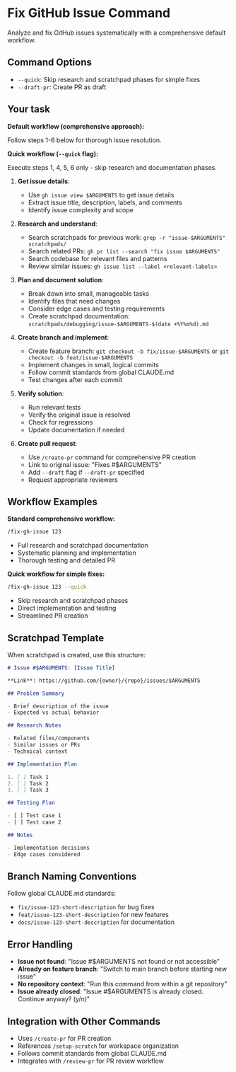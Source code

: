 # Fix GitHub Issue Command

Analyze and fix GitHub issues systematically with a comprehensive default workflow.

## Command Options

- `--quick`: Skip research and scratchpad phases for simple fixes
- `--draft-pr`: Create PR as draft

## Your task

**Default workflow (comprehensive approach):**

Follow steps 1-6 below for thorough issue resolution.

**Quick workflow (`--quick` flag):**

Execute steps 1, 4, 5, 6 only - skip research and documentation phases.

1. **Get issue details**:
   - Use `gh issue view $ARGUMENTS` to get issue details
   - Extract issue title, description, labels, and comments
   - Identify issue complexity and scope

2. **Research and understand**:
   - Search scratchpads for previous work: `grep -r "issue-$ARGUMENTS" scratchpads/`
   - Search related PRs: `gh pr list --search "fix issue $ARGUMENTS"`
   - Search codebase for relevant files and patterns
   - Review similar issues: `gh issue list --label <relevant-labels>`

3. **Plan and document solution**:
   - Break down into small, manageable tasks
   - Identify files that need changes
   - Consider edge cases and testing requirements
   - Create scratchpad documentation: `scratchpads/debugging/issue-$ARGUMENTS-$(date +%Y%m%d).md`

4. **Create branch and implement**:
   - Create feature branch: `git checkout -b fix/issue-$ARGUMENTS` or `git checkout -b feat/issue-$ARGUMENTS`
   - Implement changes in small, logical commits
   - Follow commit standards from global CLAUDE.md
   - Test changes after each commit

5. **Verify solution**:
   - Run relevant tests
   - Verify the original issue is resolved
   - Check for regressions
   - Update documentation if needed

6. **Create pull request**:
   - Use `/create-pr` command for comprehensive PR creation
   - Link to original issue: "Fixes #$ARGUMENTS"
   - Add `--draft` flag if `--draft-pr` specified
   - Request appropriate reviewers

## Workflow Examples

**Standard comprehensive workflow:**

```bash
/fix-gh-issue 123
```

- Full research and scratchpad documentation
- Systematic planning and implementation
- Thorough testing and detailed PR

**Quick workflow for simple fixes:**

```bash
/fix-gh-issue 123 --quick
```

- Skip research and scratchpad phases
- Direct implementation and testing
- Streamlined PR creation

## Scratchpad Template

When scratchpad is created, use this structure:

```markdown
# Issue #$ARGUMENTS: [Issue Title]

**Link**: https://github.com/{owner}/{repo}/issues/$ARGUMENTS

## Problem Summary

- Brief description of the issue
- Expected vs actual behavior

## Research Notes

- Related files/components
- Similar issues or PRs
- Technical context

## Implementation Plan

1. [ ] Task 1
2. [ ] Task 2
3. [ ] Task 3

## Testing Plan

- [ ] Test case 1
- [ ] Test case 2

## Notes

- Implementation decisions
- Edge cases considered
```

## Branch Naming Conventions

Follow global CLAUDE.md standards:

- `fix/issue-123-short-description` for bug fixes
- `feat/issue-123-short-description` for new features
- `docs/issue-123-short-description` for documentation

## Error Handling

- **Issue not found**: "Issue #$ARGUMENTS not found or not accessible"
- **Already on feature branch**: "Switch to main branch before starting new issue"
- **No repository context**: "Run this command from within a git repository"
- **Issue already closed**: "Issue #$ARGUMENTS is already closed. Continue anyway? (y/n)"

## Integration with Other Commands

- Uses `/create-pr` for PR creation
- References `/setup-scratch` for workspace organization
- Follows commit standards from global CLAUDE.md
- Integrates with `/review-pr` for PR review workflow
